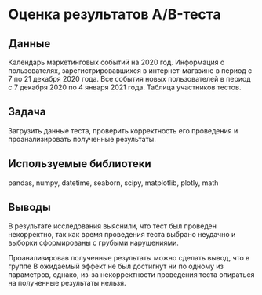 # Оценка результатов A/B-теста

## Данные
Календарь маркетинговых событий на 2020 год.
Информация о пользователях, зарегистрировавшихся в интернет-магазине в период с 7 по 21 декабря 2020 года.
Все события новых пользователей в период с 7 декабря 2020 по 4 января 2021 года.
Таблица участников тестов.

## Задача
Загрузить данные теста, проверить корректность его проведения и проанализировать полученные результаты.
    
## Используемые библиотеки
pandas, numpy, datetime, seaborn, scipy, matplotlib, plotly, math

## Выводы
В результате исследования выяснили, что тест был проведен некорректно, так как время проведения теста выбрано неудачно и выборки сформированы с грубыми нарушениями.

Проанализировав полученные результаты можно сделать вывод, что в группе В ожидаемый эффект не был достигнут ни по одному из параметров, однако, из-за некорректности проведения теста опираться на полученные результаты нельзя.